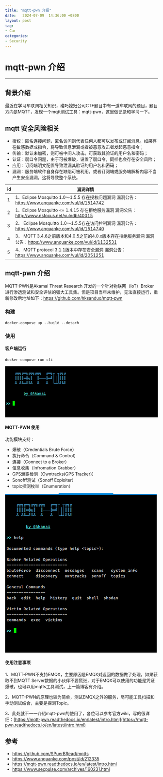 ```yaml
---
title: "mqtt-pwn 介绍"
date:   2024-07-09  14:36:00 +0800
layout: post
tag:
- Car
categories:
- Security
---
```


# mqtt-pwn 介绍

------

## 背景介绍
最近在学习车联网相关知识，碰巧媳妇公司CTF题目中有一道车联网的题目，题目方向是MQTT，发现一个mqtt测试工具：mqtt-pwn，这里做记录和学习一下。

## mqtt 安全风险相关
* 授权：匿名连接问题，匿名访问则代表任何人都可以发布或订阅消息。如果存在敏感数据或指令，将导致信息泄漏或者被恶意攻击者发起恶意指令；
* 传输：默认未加密，则可被中间人攻击。可获取其验证的用户名和密码；
* 认证：弱口令问题，由于可被爆破，设置了弱口令，同样也会存在安全风险；
* 应用：订阅端明文配置导致泄漏其验证的用户名和密码；
* 漏洞：服务端软件自身存在缺陷可被利用，或者订阅端或服务端解析内容不当产生安全漏洞，这将导致整个系统。

| id | 漏洞详情 |
| -- | --- |
| 1 | 1、Eclipse Mosquitto 1.0～1.5.5 存在授权问题漏洞 漏洞公告：https://www.anquanke.com/vul/id/1514742 |
| 2 | 1、Eclipse Mosquitto <= 1.4.15 存在拒绝服务漏洞 漏洞公告：http://www.nsfocus.net/vulndb/40015 |
| 3 | 2、 Eclipse Mosquitto 1.0～1.5.5存在访问控制漏洞 漏洞公告：https://www.anquanke.com/vul/id/1514740 |
| 4 | 3、 MQTT 3.4.6之前版本和4.0.5之前的4.0.x版本存在拒绝服务漏洞 漏洞公告：https://www.anquanke.com/vul/id/1132531 |
| 5 | 4、 MQTT protocol 3.1.1版本中存在安全漏洞 漏洞公告：https://www.anquanke.com/vul/id/2051251 |

## mqtt-pwn 介绍
MQTT-PWN是Akamai Threat Research 开发的一个针对物联网（IoT）Broker进行渗透测试和安全评估的强大工具集。但是项目当年未维护，无法直接运行，重新修改后地址如下：https://github.com/hksanduo/mqtt-pwn


### 构建
```
docker-compose up --build --detach
```

### 使用

#### 客户端运行
```
docker-compose run cli
```
![启动界面](/img/20240709-01.png)

#### MQTT-PWN 使用
功能模块支持：
* 爆破（Credentials Brute Force）
* 执行命令（Command & Control）
* 连接（Connect to a Broker）
* 信息收集（Infromation Grabber）
* GPS泄露检测（Owntracks(GPS Tracker)）
* Sonofff测试（Sonoff Exploiter）
* topic探测枚举（Enumeration）


![help](img/20240709-02.png)

#### 使用注意事项

1、MQTT-PWN不支持EMQX，主要原因是EMQX对返回的数据做了处理，如果获取不到MQTT Server数据的小伙伴不要慌张，对于EMQX可以使用的功能是凭证爆破，也可以用mqtts工具测试，上一篇博客有介绍。 

2、MQTT-PWN的原理也较为简单，测试EMQX之外的服务，尽可能工具扫描和手动测试结合，主要是探测Topic。 

3、此处就不一一介绍mqtt-pwn的使用了，各位可以参考官方wiki，写的很详细：[https://mqtt-pwn.readthedocs.io/en/latest/intro.html](https://mqtt-pwn.readthedocs.io/en/latest/intro.html)


## 参考
* https://github.com/SPuerBRead/mqtts
* https://www.anquanke.com/post/id/212335
* https://mqtt-pwn.readthedocs.io/en/latest/intro.html
* https://www.secpulse.com/archives/160231.html
